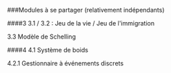 ###Modules à se partager
(relativement indépendants)

####3
3.1 / 3.2 :
Jeu de la vie / Jeu de l'immigration

3.3
Modèle de Schelling


####4
4.1
Système de boids

4.2.1
Gestionnaire à événements discrets
